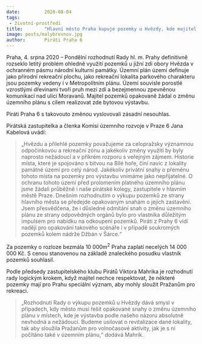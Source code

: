 ```yaml
---
date:         2020-08-04
tags:         
 - životní-prostředí
title:        "Hlavní město Praha kupuje pozemky u Hvězdy, kde majitel usiloval o bytovou výstavbu"
image: posts/malybrevnov.jpg
author:       Piráti Praha 6
---
```


Praha, 4. srpna 2020 – Pondělní rozhodnutí Rady hl. m. Prahy definitivně rozseklo letitý problém ohledně využití pozemků u jižní zdi obory Hvězda v ochranném pásmu národní kulturní památky. Územní plán území definuje jako přírodní rekreační plochu, jako rekreační lokalita parkového charakteru jsou pozemky vedeny i v Metropolitním plánu. Území souvisle porostlé vzrostlými dřevinami tvoří pruh mezi zdí a bezejmennou zpevněnou komunikací nad ulicí Moravanů. Majitel pozemků opakovaně žádal o změnu územního plánu s cílem realizovat zde bytovou výstavbu. 

Piráti Praha 6 s takovouto změnou vyslovovali zásadní nesouhlas.

Pirátská zastupitelka a členka Komisi územního rozvoje v Praze 6 Jana Kabelová uvádí: 

> „Hvězdu a přilehlé pozemky považujeme za celopražsky významnou odpočinkovou a rekreační zónu a jakékoliv změny využití by byly naprosto nežádoucí a v příkrém rozporu s veřejným zájmem. Historie místa, které je spojováno s bitvou na Bílé hoře, činí navíc z lokality památné území pro celý národ. Jakékoliv privátní snahy o přeměnu tohoto místa na pozemky pro výstavbu vnímáme jako nepřijatelné. O ochranu tohoto území před prolomením platného územního plánu jsme žádali průběžně i naše pirátské kolegy, zastupitele v hlavním městě Praze. Dnešním rozhodnutím o výkupu pozemků ze strany hlavního města se předejde opakovaným snahám o jejich zastavění. Jsem přesvědčena, že i důsledné odmítání snah o změnu územního plánu ze strany odpovědných orgánů bylo pro vlastníka důležitým impulsem pro nabídku na odkoupení pozemků. Piráti z Prahy 6 vidí naději pro opakování takového scénáře i v případě soukromých pozemků kolem nádrže Džbán v Šárce.“

Za pozemky o rozloze bezmála 10 000m<sup>2</sup> Praha zaplatí necelých 14 000 000 Kč. S cenou stanovenou na základě znaleckého posudku vlastník pozemků souhlasil.

Podle předsedy zastupitelského klubu Pirátů Viktora Mahrika je rozhodnutí rady logickým krokem, když majitel nechce respektovat, že některé pozemky mají pro Prahu speciální význam, aby mohly sloužit Pražanům pro rekreaci. 

> „Rozhodnutí Rady o výkupu pozemků u Hvězdy dává smysl v případech, kdy město musí řešit opakované snahy o změnu územního plánu v místech, kde je výstavba podle našeho názoru absolutně nevhodná a nežádoucí. Budeme usilovat o revitalizace dané lokality, tak aby sloužila Pražanům pro volnočasové aktivity, jak je s ní počítáno také v územním plánu,“ dodává Mahrik. 

